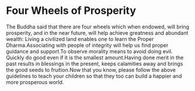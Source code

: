 # Four Wheels of Prosperity

​The Buddha said that there are four wheels which when endowed, will bring prosperity, and in the near future, will help achieve greatness and abundant wealth:       Living a civilized land enables one to learn the Proper Dharma.Associating with people of integrity will help us find proper guidance and support.​To observe morality means to avoid doing evil. Quickly do good even if it is the smallest amount.Having done merit in the past results in blessings in the present, keeps calamities away and brings the good seeds to fruition.Now that you know, please follow the above guidelines to teach your children so that they too can build a happier and more prosperous world.
